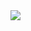<img src="https://repository-images.githubusercontent.com/792747279/557afa6a-7988-4bea-8fa8-88eda89a0214" />

